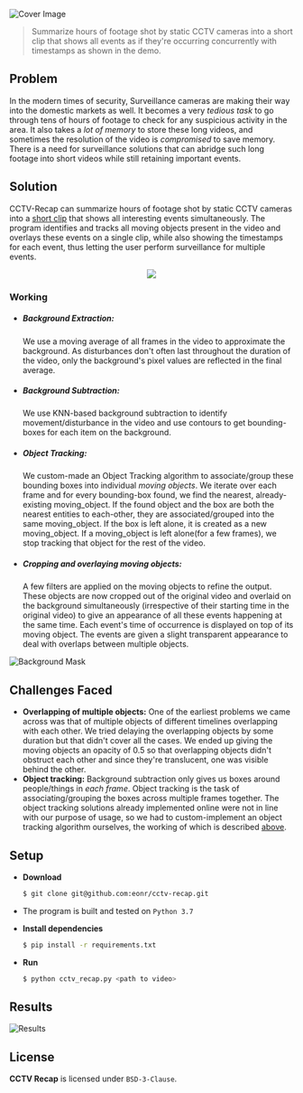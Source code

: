 ![Cover Image](/images/cover.png)

>  Summarize hours of footage shot by static CCTV cameras into a short clip that shows all events as if they're occurring concurrently with timestamps as shown in the demo.

## Problem

In the modern times of security, Surveillance cameras are making their way into the domestic markets as well. It becomes a very *tedious task* to go through tens of hours of footage to check for any suspicious activity in the area. It also takes a *lot of memory* to store these long videos, and sometimes the resolution of the video is *compromised* to save memory. There is a need for surveillance solutions that can abridge such long footage into short videos while still retaining important events.

## Solution

CCTV-Recap can summarize hours of footage shot by static CCTV cameras into a <u>short clip</u> that shows all interesting events simultaneously. The program identifies and tracks all moving objects present in the video and overlays these events on a single clip, while also showing the timestamps for each event, thus letting the user perform surveillance for multiple events.

<div align="center"><img src="/images/cctvRecap.png"/></div>  

### Working

* ##### Background Extraction: 

  We use a moving average of all frames in the video to approximate the background. As disturbances don't often last throughout the duration of the video, only the background's pixel values are reflected in the final average.

* ##### Background Subtraction: 
  We use KNN-based background subtraction to identify movement/disturbance in the video and use contours to get bounding-boxes for each item on the background.

* ##### Object Tracking: 
  We custom-made an Object Tracking algorithm to associate/group these bounding boxes into individual *moving objects*.  We iterate over each frame and for every bounding-box found, we find the nearest, already-existing moving_object. If the found object and the box are both the nearest entities to each-other, they are associated/grouped into the same moving_object. If the box is left alone, it is created as a new moving_object. If a moving_object is left alone(for a few frames), we stop tracking that object for the rest of the video.

* ##### Cropping and overlaying moving objects: 
  A few filters are applied on the moving objects to refine the output. These objects are now cropped out of the original video and overlaid on the background simultaneously (irrespective of their starting time in the original video) to give an appearance of all these events happening at the same time. Each event's time of occurrence is displayed on top of its moving object. The events are given a slight transparent appearance to deal with overlaps between multiple objects.

![Background Mask](/images/mask.jpeg)

## Challenges Faced

* **Overlapping of multiple objects:** One of the earliest problems we came across was that of multiple objects of different timelines overlapping with each other. We tried delaying the overlapping objects by some duration but that didn't cover all the cases. We ended up giving the moving objects an opacity of 0.5 so that overlapping objects didn't obstruct each other and since they're translucent, one was visible behind the other.
* **Object tracking:** Background subtraction only gives us boxes around people/things in *each frame*. Object tracking is the task of associating/grouping the boxes across multiple frames together. The object tracking solutions already implemented online were not in line with our purpose of usage, so we had to custom-implement an object tracking algorithm ourselves, the working of which is described [above](#object-tracking).

## Setup

* **Download**

  ```bash
  $ git clone git@github.com:eonr/cctv-recap.git
  ```

* The program is built and tested on `Python 3.7`

* **Install dependencies**

  ```bash
  $ pip install -r requirements.txt
  ```

* **Run**

  ```bash
  $ python cctv_recap.py <path to video>
  ```

## Results

![Results](/images/demo.gif)

## License

**CCTV Recap** is licensed under `BSD-3-Clause`.
